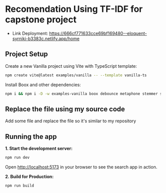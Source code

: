 # Recomendation Using TF-IDF for capstone project
- Link Deployment: https://666cf771633cce69bf169480--eloquent-syrniki-b3383c.netlify.app/home

## Project Setup
Create a new Vanilla project using Vite with TypeScript template:

```bash
npm create vite@latest examples/vanilla -- --template vanilla-ts
```

Install Boox and other dependencies:

```bash
npm i && npm i -D -w examples-vanilla boox debounce metaphone stemmer stopword @types/stopword
```

## Replace the file using my source code
Add some file and replace the file so it's similar to my repository

## Running the app

**1. Start the development server:**

```bash
npm run dev 
```

Open [http://localhost:5173](http://localhost:5173/boox/demo/vanilla) in your browser to see the search app in action.

**2. Build for Production:**

```bash
npm run build 
```
